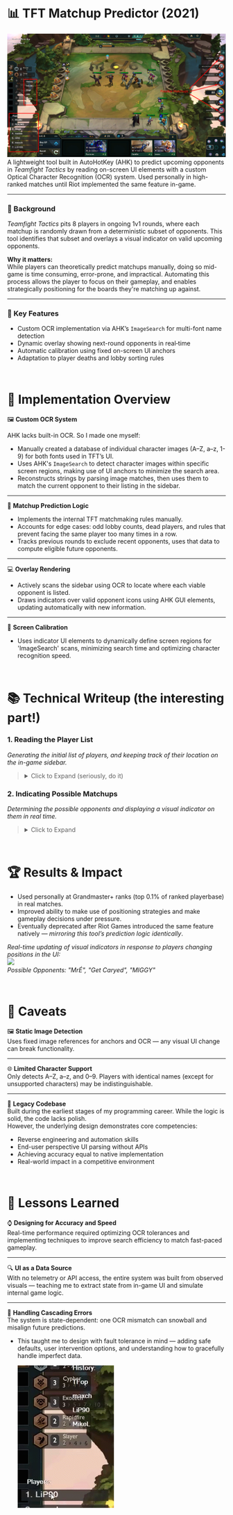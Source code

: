 # 📊 TFT Matchup Predictor (2021)
![](Writeup/ScriptOverlay.png)
A lightweight tool built in AutoHotKey (AHK) to predict upcoming opponents in *Teamfight Tactics* by reading on-screen UI elements with a custom Optical Character Recognition (OCR) system. Used personally in high-ranked matches until Riot implemented the same feature in-game.

---

### 🔧 Background
*Teamfight Tactics* pits 8 players in ongoing 1v1 rounds, where each matchup is randomly drawn from a deterministic subset of opponents. This tool identifies that subset and overlays a visual indicator on valid upcoming opponents.

**Why it matters:**  
While players can theoretically predict matchups manually, doing so mid-game is time consuming, error-prone, and impractical. Automating this process allows the player to focus on their gameplay, and enables strategically positioning for the boards they're matching up against.

---
 
### 🎯 Key Features  
- Custom OCR implementation via AHK’s `ImageSearch` for multi-font name detection
- Dynamic overlay showing next-round opponents in real‐time  
- Automatic calibration using fixed on-screen UI anchors
- Adaptation to player deaths and lobby sorting rules

&nbsp;
# 🧠 Implementation Overview
🖼️ **Custom OCR System**

AHK lacks built-in OCR. So I made one myself:
- Manually created a database of individual character images (A–Z, a–z, 1-9) for both fonts used in TFT’s UI.
- Uses AHK's `ImageSearch` to detect character images within specific screen regions, making use of UI anchors to minimize the search area. 
- Reconstructs strings by parsing image matches, then uses them to match the current opponent to their listing in the sidebar.
---

🎯 **Matchup Prediction Logic**
- Implements the internal TFT matchmaking rules manually.
- Accounts for edge cases: odd lobby counts, dead players, and rules that prevent facing the same player too many times in a row.
- Tracks previous rounds to exclude recent opponents, uses that data to compute eligible future opponents.
---

💻 **Overlay Rendering**
- Actively scans the sidebar using OCR to locate where each viable opponent is listed.
- Draws indicators over valid opponent icons using AHK GUI elements, updating automatically with new information.
---

📌 **Screen Calibration**
- Uses indicator UI elements to dynamically define screen regions for 'ImageSearch' scans, minimizing search time and optimizing character recognition speed.

&nbsp;
# 📚 Technical Writeup (the interesting part!)

### 1. Reading the Player List

*Generating the initial list of players, and keeping track of their location on the in-game sidebar.*
> <details>
> <summary>Click to Expand (seriously, do it)</summary>
>
> ## Step 1: Locating Anchor Image  
> Search the right-edge of the screen for the following image:  
> ![](Writeup/PlayerTagAnchor.png) 
>
> This will be known as the "anchor", as it gives us an exact, consistent location relative to a player's name (in this case, the top-most one).  
> ![](Writeup/PlayerTagAnchorExplanation.png)
>
> ## Step 2: Letter Matching  
> Using the location where the anchor image was found, a small search area is created where the `ImageSearch` will search within. 
> *This approach significant reduces the time required for search attempts by minimizing the search area.*
>
> Within the search area, run `ImageSearch` on all pre-defined character images of the character set. (`a-z`, `A-Z`, `0-9`)  
> After a character is found (or none are), the search area shifts left — more on success, as the found character occupies the region.
> 
> *Red visual indicates approximate search area.*  
> ![](Writeup/ocr1.png) Read: `r`  
> ![](Writeup/ocr2.png) Read: `re`  
> ![](Writeup/ocr3.png) Read: `reh`
>
> Matched letters are stored in order, only keeping the most recent `5` letters.  
> ![](Writeup/ocr4.png) Read: `nomeD`
> 
> ## Step 3: Finalization and Reinitializing  
> When no letter is found repeatedly, the program terminates the loop, and reverses the string.  
> ![](Writeup/ocr5.png) Terminate, Read: `nomeD` --> `Demon`  
> This is now the common name attributed to this player.
>
> We now need to search for the next anchor image, corresponding to the next player in the sidebar.  
> The search area will be the right edge of the screen (as before), but now only starting below where the last anchor was found.  
> ![](Writeup/AnchorSearchArea.png)
>
> Next: Repeat from Step 2, until all players in the lobby have been accounted for.
>
> ## Final Result
> Certain letters are ignored, as they are difficult to accurately detect and differentiate, for example `I/1/l`. 
>
> Duplicate letters are also discarded, in order to simplify the shifting of the search area.  
> *Otherwise, thin characters such as `t` or `I` may be detected and recorded twice.*
>
> The same rules are applied to the OCR process used to detect the current opponent to keep consistency.  
> ![](Writeup/PlayersSidebarList.png) ![](Writeup/InternalPlayerList.png)  
> `Demon` *becomes* `Demob` *because of the prior occurence of* `n` *in* `Demon banisher`.
> </details>

### 2. Indicating Possible Matchups
*Determining the possible opponents and displaying a visual indicator on them in real time.*
> <details>
> <summary>Click to Expand</summary>
>
> ## Step 1: Update Dead Players
> 
> As part of the process of reading names in [Section 1](#1-reading-the-player-list), the program checks whether each player is still alive.
>
> This is determined by checking if their health is not `0`, which is indicated by a failure of `ImageSearch` in matching of the following image right of the anchor:  
> ![](Writeup/DeadPlayerIndicator.png)
>
> Conversely, the corresponding player is marked as dead and excluded from future matchup predictions if the image is found.
> 
> ## Step 2: Update Match History
>
> Using the same OCR process that reads player names, the tool also detects which opponent the player is currently fighting.
> 
> The anchor image used in this case is the following: 
> *(For more information about the anchor, refer to [Section 1](#1-reading-the-player-list))*  
> ![](Writeup/CurrentOpponentAnchor.png)
>
> No need for reversal in this case, as the anchor is left of the name — the letters are detected left to right.  
> ![](Writeup/CurrentOpponentExample.png)  
> *The font for this text is different from the sidebar, and is the main motivation behind implementing OCR. If this were not the case, a well-positioned snapshot of each player name in the sidebar on initialization, followed with image matching such snapshots in this location would suffice in matching the current opponent to their location on the sidebar.*
>
> These names are then recorded in a list of recently faced opponents.  
>![](Writeup/OpponentHistory.png) 
> 
> ## Step 3: Calculate Possible Matchups
>
> The game enforces a rule: you cannot face any of your last `(4 - # of dead players)` opponents.
> - With all 8 players alive, you cannot face the 4 opponents you have most recently fought.
> - After a player has died, you cannot face the last 3 that you have most recently fought. 
>
> Using the list of remaining players (Step 1), and constantly-updated match history (Step 2), these rules are used to compute which players are valid opponents in the next round.
>
> Visual indicators are overlayed on eligible opponents while reading names from the sidebar — which is done constantly in order to account for player positions in the sidebar changing over the course of a game. 
>
> The result is a reliable visual overlay perpetually indicating possible opponents for the next round.  
> ![](Writeup/PlayerListWithDead.png)
> </details>

&nbsp;
# 🏆 Results & Impact

- Used personally at Grandmaster+ ranks (top 0.1% of ranked playerbase) in real matches.
- Improved ability to make use of positioning strategies and make gameplay decisions under pressure.
- Eventually deprecated after Riot Games introduced the same feature natively — *mirroring this tool’s prediction logic identically*.

*Real-time updating of visual indicators in response to players changing positions in the UI:*  
![](Writeup/LiveTracking.gif)  
*Possible Opponents: "MrÉ", "Get Caryed", "MIGGY"*

&nbsp;
# 🧹 Caveats
🖼 **Static Image Detection**  
Uses fixed image references for anchors and OCR — any visual UI change can break functionality.

---

🌐 **Limited Character Support**  
Only detects A–Z, a–z, and 0–9. Players with identical names (except for unsupported characters) may be indistinguishable.

---

🐣 **Legacy Codebase**  
Built during the earliest stages of my programming career. While the logic is solid, the code lacks polish.  
However, the underlying design demonstrates core competencies:
  - Reverse engineering and automation skills
  - End-user perspective UI parsing without APIs
  - Achieving accuracy equal to native implementation
  - Real-world impact in a competitive environment

&nbsp;
# 🧠 Lessons Learned
⌚ **Designing for Accuracy and Speed**  
Real-time performance required optimizing OCR tolerances and implementing techniques to improve search efficiency to match fast-paced gameplay.

---

🔍 **UI as a Data Source**  
With no telemetry or API access, the entire system was built from observed visuals — teaching me to extract state from in-game UI and simulate internal game logic.

---

🧨 **Handling Cascading Errors**  
The system is state-dependent: one OCR mismatch can snowball and misalign future predictions.  
- This taught me to design with fault tolerance in mind — adding safe defaults, user intervention options, and understanding how to gracefully handle imperfect data.

   ![](Writeup/UserIntervention.gif)

